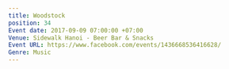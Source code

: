 ```yaml
---
title: Woodstock
position: 34
Event date: 2017-09-09 07:00:00 +07:00
Venue: Sidewalk Hanoi - Beer Bar & Snacks
Event URL: https://www.facebook.com/events/1436668536416628/
Genre: Music
---
```


